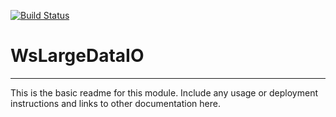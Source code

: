 [![Build Status](https://travis-ci.org/rsutormin/WsLargeDataIO.svg?branch=master)](https://travis-ci.org/rsutormin/WsLargeDataIO)

# WsLargeDataIO
---

This is the basic readme for this module. Include any usage or deployment instructions and links to other documentation here.
